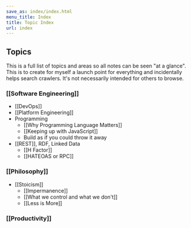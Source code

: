 ```yaml
---
save_as: index/index.html
menu_title: Index
title: Topic Index
url: index
---
```


## Topics

This is a full list of topics and areas so all notes can be seen "at a glance". This is to create for myself a launch point for everything and incidentally helps search crawlers. It's not necessarily intended for others to browse.

### [[Software Engineering]]

- [[DevOps]]
- [[Platform Engineering]]
- Programming
  - [[Why Programming Language Matters]]
  - [[Keeping up with JavaScript]]
  - Build as if you could throw it away
- [[REST]], RDF, Linked Data
  - [[H Factor]]
  - [[HATEOAS or RPC]]

### [[Philosophy]]

- [[Stoicism]]
  - [[Impermanence]]
  - [[What we control and what we don't]]
  - [[Less is More]]

### [[Productivity]]
